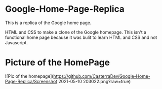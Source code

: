 # Google-Home-Page-Replica
This is a replica of the Google home page.

HTML and CSS to make a clone of the Google homepage.
This isn't a functional home page because it was bulit to learn HTML and CSS and not Javascript.

# Picture of the HomePage
![Pic of the homepage](https://github.com/CasterraDev/Google-Home-Page-Replica/Screenshot 2021-05-10 203022.png?raw=true)
